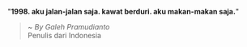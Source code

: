 "**1998. aku jalan-jalan saja. kawat berduri. aku makan-makan saja.**"

> ~ _By Galeh Pramudianto_  
Penulis dari Indonesia
